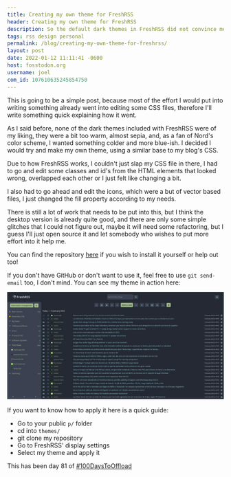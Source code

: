 ```yaml
---
title: Creating my own theme for FreshRSS
header: Creating my own theme for FreshRSS
description: So the default dark themes in FreshRSS did not convince me, so I decided to create my own.
tags: rss design personal
permalink: /blog/creating-my-own-theme-for-freshrss/
layout: post
date: 2022-01-12 11:11:41 -0600
host: fosstodon.org
username: joel
com_id: 107610635245854750
---
```


This is going to be a simple post, because most of the effort I would put into writing something already went into editing some CSS files, therefore I'll write something quick explaining how it went.

As I said before, none of the dark themes included with FreshRSS were of my liking, they were a bit too warm, almost sepia, and, as a fan of Nord's color scheme, I wanted something colder and more blue-ish. I decided I would try and make my own theme, using a similar base to my blog's CSS.

Due to how FreshRSS works, I couldn't just slap my CSS file in there, I had to go and edit some classes and id's from the HTML elements that looked wrong, overlapped each other or I just felt like changing a bit.

I also had to go ahead and edit the icons, which were a but of vector based files, I just changed the fill property according to my needs.

There is still a lot of work that needs to be put into this, but I think the desktop version is already quite good, and there are only some simple glitches that I could not figure out, maybe it will need some refactoring, but I guess I'll just open source it and let somebody who wishes to put more effort into it help me.

You can find the repository [here](https://github.com/joelchrono12/freshrss-nord-theme) if you wish to install it yourself or help out too!

If you don't have GitHub or don't want to use it, feel free to use `git send-email` too, I don't mind. You can see my theme in action here:

![Nord theme for FreshRSS](/assets/img/blogs/2022-01-12-freshrss-nord-theme.webp)

If you want to know how to apply it here is a quick guide:

* Go to your public `p/` folder
* cd into `themes/`
* git clone my repository
* Go to FreshRSS' display settings
* Select my theme and apply it

This has been day 81 of [#100DaysToOffload](https://100daystooffload.com)
